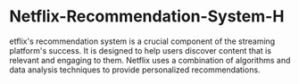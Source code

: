 # Netflix-Recommendation-System-H
etflix's recommendation system is a crucial component of the streaming platform's success. It is designed to help users discover content that is relevant and engaging to them. Netflix uses a combination of algorithms and data analysis techniques to provide personalized recommendations.

